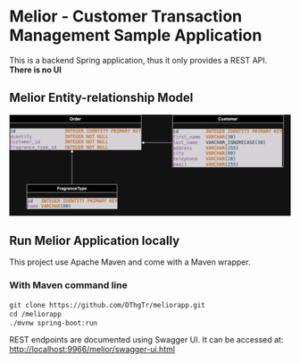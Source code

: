 # Melior - Customer Transaction Management Sample Application
This is a backend Spring application, thus it only provides a REST API. **There is no UI**

## Melior Entity-relationship Model

![melior-ermodel](Melior_ER_model.png)

## Run Melior Application locally
This project use Apache Maven and come with a Maven wrapper.
### With Maven command line
```
git clone https://github.com/DThgTr/meliorapp.git
cd /meliorapp
./mvnw spring-boot:run
```
REST endpoints are documented using Swagger UI. It can be accessed at: [http://localhost:9966/melior/swagger-ui.html](http://localhost:9966/melior/swagger-ui.html)
